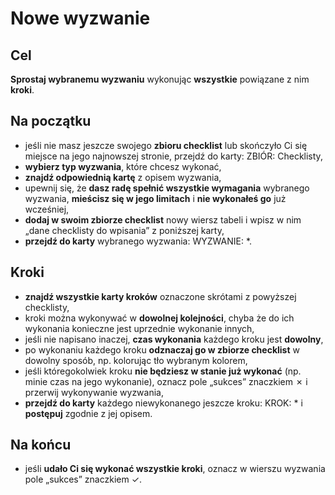 # Nowe wyzwanie
## Cel
**Sprostaj wybranemu wyzwaniu** wykonując **wszystkie** powiązane z nim **kroki**.
## Na początku
- jeśli nie masz jeszcze swojego **zbioru checklist** lub skończyło Ci się miejsce na jego najnowszej stronie, przejdź do karty: <span class="link">ZBIÓR: Checklisty</span>,
- **wybierz typ wyzwania**, które chcesz wykonać,
- **znajdź odpowiednią kartę** z opisem wyzwania,
- upewnij się, że **dasz radę spełnić wszystkie wymagania** wybranego wyzwania, **mieścisz się w jego limitach** i **nie wykonałeś go** już wcześniej,
- **dodaj w swoim zbiorze checklist** nowy wiersz tabeli i wpisz w nim „dane checklisty do wpisania” z poniższej karty,
- **przejdź do karty** wybranego wyzwania: <span class="link">WYZWANIE: \*</span>.
## Kroki
- **znajdź wszystkie karty kroków** oznaczone skrótami z powyższej checklisty,
- kroki można wykonywać w **dowolnej kolejności**, chyba że do ich wykonania konieczne jest uprzednie wykonanie innych,
- jeśli nie napisano inaczej, **czas wykonania** każdego kroku jest **dowolny**,
- po wykonaniu każdego kroku **odznaczaj go w zbiorze checklist** w dowolny sposób, np. kolorując tło wybranym kolorem,
- jeśli któregokolwiek kroku **nie będziesz w stanie już wykonać** (np. minie czas na jego wykonanie), oznacz pole „sukces” znaczkiem <span class="input-value">✗</span> i przerwij wykonywanie wyzwania,
- **przejdź do karty** każdego niewykonanego jeszcze kroku: <span class="link">KROK: \*</span> i **postępuj** zgodnie z jej opisem.
## Na końcu
- jeśli **udało Ci się wykonać wszystkie kroki**, oznacz w wierszu wyzwania pole „sukces” znaczkiem <span class="input-value">✓</span>.
